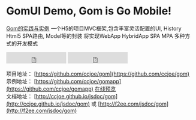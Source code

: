 # GomUI Demo, Gom is Go Mobile!

[Gom的实践与实例]()
一个H5的项目MVC框架,包含丰富灵活配置的UI,  History Html5 SPA路由, Model等的封装
将实现WebApp HybridApp SPA MPA 多种方式的开发模式

<iframe src="https://ghbtns.com/github-btn.html?user=ccjoe&repo=gom&type=watch&count=true" frameborder="0" scrolling="0" width="160px" height="30px"></iframe>
<iframe src="https://ghbtns.com/github-btn.html?user=ccjoe&repo=gom&type=fork&count=true" frameborder="0" scrolling="0" width="160px" height="30px"></iframe>

项目地址： [https://github.com/ccjoe/gom](https://github.com/ccjoe/gom)  
示例地址： [https://github.com/ccjoe/gomapp](https://github.com/ccjoe/gomapp) [在线预览]()  
文档地址： [http://ccjoe.github.io/jsdoc/gom](http://ccjoe.github.io/jsdoc/gom) 或 [http://f2ee.com/jsdoc/gom](http://f2ee.com/jsdoc/gom)  
